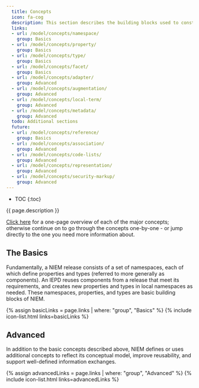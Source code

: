 ```yaml
---
  title: Concepts
  icon: fa-cog
  description: This section describes the building blocks used to construct the model.
  links:
  - url: /model/concepts/namespace/
    group: Basics
  - url: /model/concepts/property/
    group: Basics
  - url: /model/concepts/type/
    group: Basics
  - url: /model/concepts/facet/
    group: Basics
  - url: /model/concepts/adapter/
    group: Advanced
  - url: /model/concepts/augmentation/
    group: Advanced
  - url: /model/concepts/local-term/
    group: Advanced
  - url: /model/concepts/metadata/
    group: Advanced
  todo: Additional sections
  future:
  - url: /model/concepts/reference/
    group: Basics
  - url: /model/concepts/association/
    group: Advanced
  - url: /model/concepts/code-lists/
    group: Advanced
  - url: /model/concepts/representation/
    group: Advanced
  - url: /model/concepts/security-markup/
    group: Advanced
---
```


- TOC
{:toc}

{{ page.description }}

[Click here](overview) for a one-page overview of each of the major concepts; otherwise continue on to go through the concepts one-by-one - or jump directly to the one you need more information about.

## The Basics

Fundamentally, a NIEM release consists of a set of namespaces, each of which define properties and types (referred to more generally as components).  An IEPD reuses components from a release that meet its requirements, and creates new properties and types in local namespaces as needed.  These namespaces, properties, and types are basic building blocks of NIEM.

{% assign basicLinks = page.links | where: "group", "Basics" %}
{% include icon-list.html links=basicLinks %}

## Advanced

In addition to the basic concepts described above, NIEM defines or uses additional concepts to reflect its conceptual model, improve reusability, and support well-defined information exchanges.

{% assign advancedLinks = page.links | where: "group", "Advanced" %}
{% include icon-list.html links=advancedLinks %}
